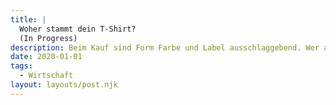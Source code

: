 ```yaml
---
title: | 
  Woher stammt dein T-Shirt? 
  (In Progress)
description: Beim Kauf sind Form Farbe und Label ausschlaggebend. Wer achtet im Kleiderladen darauf, wo seine Kleider produziert worden sind? Viele haben aber schon in Verbindung dazu das Stichwort Kinderarbeit und Hungerlöhne gehört.
date: 2020-01-01
tags:
  - Wirtschaft
layout: layouts/post.njk
---
```

